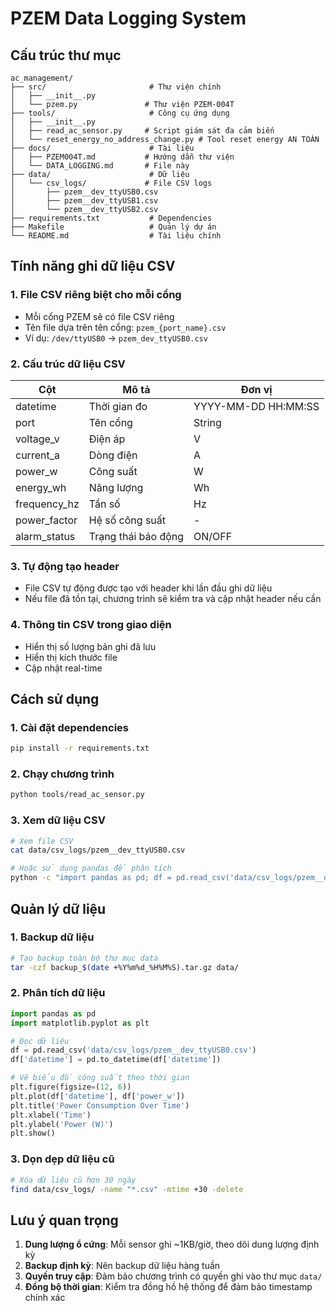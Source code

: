 # PZEM Data Logging System

## Cấu trúc thư mục
```
ac_management/
├── src/                       # Thư viện chính
│   ├── __init__.py
│   └── pzem.py               # Thư viện PZEM-004T
├── tools/                     # Công cụ ứng dụng
│   ├── __init__.py
│   ├── read_ac_sensor.py     # Script giám sát đa cảm biến
│   └── reset_energy_no_address_change.py # Tool reset energy AN TOÀN
├── docs/                      # Tài liệu
│   ├── PZEM004T.md           # Hướng dẫn thư viện
│   └── DATA_LOGGING.md       # File này
├── data/                      # Dữ liệu
│   └── csv_logs/             # File CSV logs
│       ├── pzem__dev_ttyUSB0.csv
│       ├── pzem__dev_ttyUSB1.csv
│       └── pzem__dev_ttyUSB2.csv
├── requirements.txt           # Dependencies
├── Makefile                   # Quản lý dự án
└── README.md                  # Tài liệu chính
```

## Tính năng ghi dữ liệu CSV

### 1. File CSV riêng biệt cho mỗi cổng
- Mỗi cổng PZEM sẽ có file CSV riêng
- Tên file dựa trên tên cổng: `pzem_{port_name}.csv`
- Ví dụ: `/dev/ttyUSB0` → `pzem_dev_ttyUSB0.csv`

### 2. Cấu trúc dữ liệu CSV
| Cột | Mô tả | Đơn vị |
|-----|-------|--------|
| datetime | Thời gian đo | YYYY-MM-DD HH:MM:SS |
| port | Tên cổng | String |
| voltage_v | Điện áp | V |
| current_a | Dòng điện | A |
| power_w | Công suất | W |
| energy_wh | Năng lượng | Wh |
| frequency_hz | Tần số | Hz |
| power_factor | Hệ số công suất | - |
| alarm_status | Trạng thái báo động | ON/OFF |

### 3. Tự động tạo header
- File CSV tự động được tạo với header khi lần đầu ghi dữ liệu
- Nếu file đã tồn tại, chương trình sẽ kiểm tra và cập nhật header nếu cần

### 4. Thông tin CSV trong giao diện
- Hiển thị số lượng bản ghi đã lưu
- Hiển thị kích thước file
- Cập nhật real-time

## Cách sử dụng

### 1. Cài đặt dependencies
```bash
pip install -r requirements.txt
```

### 2. Chạy chương trình
```bash
python tools/read_ac_sensor.py
```

### 3. Xem dữ liệu CSV
```bash
# Xem file CSV
cat data/csv_logs/pzem__dev_ttyUSB0.csv

# Hoặc sử dụng pandas để phân tích
python -c "import pandas as pd; df = pd.read_csv('data/csv_logs/pzem__dev_ttyUSB0.csv'); print(df.tail())"
```

## Quản lý dữ liệu

### 1. Backup dữ liệu
```bash
# Tạo backup toàn bộ thư mục data
tar -czf backup_$(date +%Y%m%d_%H%M%S).tar.gz data/
```

### 2. Phân tích dữ liệu
```python
import pandas as pd
import matplotlib.pyplot as plt

# Đọc dữ liệu
df = pd.read_csv('data/csv_logs/pzem__dev_ttyUSB0.csv')
df['datetime'] = pd.to_datetime(df['datetime'])

# Vẽ biểu đồ công suất theo thời gian
plt.figure(figsize=(12, 6))
plt.plot(df['datetime'], df['power_w'])
plt.title('Power Consumption Over Time')
plt.xlabel('Time')
plt.ylabel('Power (W)')
plt.show()
```

### 3. Dọn dẹp dữ liệu cũ
```bash
# Xóa dữ liệu cũ hơn 30 ngày
find data/csv_logs/ -name "*.csv" -mtime +30 -delete
```

## Lưu ý quan trọng

1. **Dung lượng ổ cứng**: Mỗi sensor ghi ~1KB/giờ, theo dõi dung lượng định kỳ
2. **Backup định kỳ**: Nên backup dữ liệu hàng tuần
3. **Quyền truy cập**: Đảm bảo chương trình có quyền ghi vào thư mục `data/`
4. **Đồng bộ thời gian**: Kiểm tra đồng hồ hệ thống để đảm bảo timestamp chính xác
